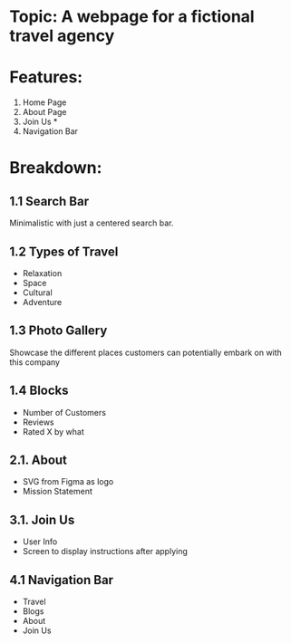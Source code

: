 # Topic: A webpage for a fictional travel agency

# Features:

1. Home Page
2. About Page
3. Join Us *
4. Navigation Bar

# Breakdown:

## 1.1 Search Bar

Minimalistic with just a centered search bar.

## 1.2 Types of Travel

- Relaxation
- Space 
- Cultural
- Adventure

## 1.3 Photo Gallery

Showcase the different places customers can potentially embark on with this company

## 1.4 Blocks

- Number of Customers
- Reviews
- Rated X by what

## 2.1. About

- SVG from Figma as logo
- Mission Statement 

## 3.1. Join Us

- User Info
- Screen to display instructions after applying

## 4.1 Navigation Bar

- Travel
- Blogs
- About
- Join Us


